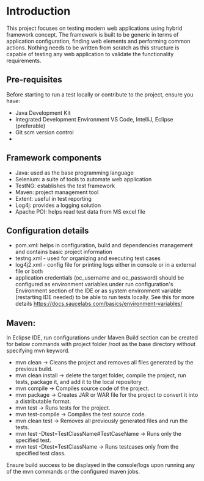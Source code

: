 
# Introduction

This project focuses on testing modern web applications using hybrid framework concept. The framework is built to be generic in terms of application configuration, finding web elements and performing common actions. Nothing needs to be written from scratch as this structure is capable of testing any web application to validate the functionality requirements.

## Pre-requisites
Before starting to run a test locally or contribute to the project, ensure you have:
 
- Java Development Kit 
- Integrated Development Environment VS Code, IntelliJ, Eclipse (preferable)
- Git scm version control
- 

## Framework components

 - Java: used as the base programming language
 - Selenium: a suite of tools to automate web application
 - TestNG: establishes the test framework
 - Maven: project management tool 
 - Extent: useful in test reporting
 - Log4j: provides a logging solution
 - Apache POI: helps read test data from MS excel file

## Configuration details

 - pom.xml: helps in configuration, build and dependencies management and contains basic project information 
 - testng.xml - used for organizing and executing test cases
 - log4j2.xml - config file for printing logs either in console or in a external file or both
 - application credentials (oc_username and oc_password) should be configured as environment variables under run configuration's Environment section of the IDE or as system environment variable (restarting IDE needed) to be able to run tests locally. See this for more details https://docs.saucelabs.com/basics/environment-variables/ 

## Maven:
In Eclipse IDE, run configurations under Maven Build section can be created for below commands with project folder /root as the base directory without specifying mvn keyword.

 - mvn clean -> Cleans the project and removes all files generated by the previous build.
 - mvn clean install -> delete the target folder, compile the project, run tests, package it, and add it to the local repository
 - mvn compile -> Compiles source code of the project.
 - mvn package -> Creates JAR or WAR file for the project to convert it into a distributable format.
 - mvn test -> Runs tests for the project.
 - mvn test-compile -> Compiles the test source code.
 - mvn clean test -> Removes all previously generated files and run the tests.
 - mvn test -Dtest=TestClassName#TestCaseName -> Runs only the specified test.
 - mvn test -Dtest=TestClassName -> Runs testcases only from the specified test class.

Ensure build success to be displayed in the console/logs upon running any of the mvn commands or the configured maven jobs.

